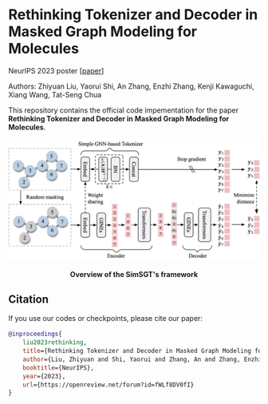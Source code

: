 # Rethinking Tokenizer and Decoder in Masked Graph Modeling for Molecules

NeurIPS 2023 poster \[[paper](https://openreview.net/forum?id=fWLf8DV0fI)\]

Authors: Zhiyuan Liu, Yaorui Shi, An Zhang, Enzhi Zhang, Kenji Kawaguchi, Xiang Wang, Tat-Seng Chua


This repository contains the official code impementation for the paper **Rethinking Tokenizer and Decoder in Masked Graph Modeling for Molecules**.


<p align="center">
  <img src="./figures/framework.jpg" width="1000">
</p>

<p align="center">
  <b>Overview of the SimSGT's framework</b>
</p>

## Citation

If you use our codes or checkpoints, please cite our paper:

```bibtex
@inproceedings{
    liu2023rethinking,
    title={Rethinking Tokenizer and Decoder in Masked Graph Modeling for Molecules},
    author={Liu, Zhiyuan and Shi, Yaorui and Zhang, An and Zhang, Enzhi and Kawaguchi, Kenji and Wang, Xiang and Chua, Tat-Seng},
    booktitle={NeurIPS},
    year={2023},
    url={https://openreview.net/forum?id=fWLf8DV0fI}
}
```